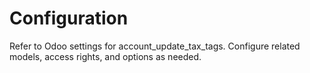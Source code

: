 # Configuration

Refer to Odoo settings for account_update_tax_tags. Configure related models, access rights, and options as needed.

